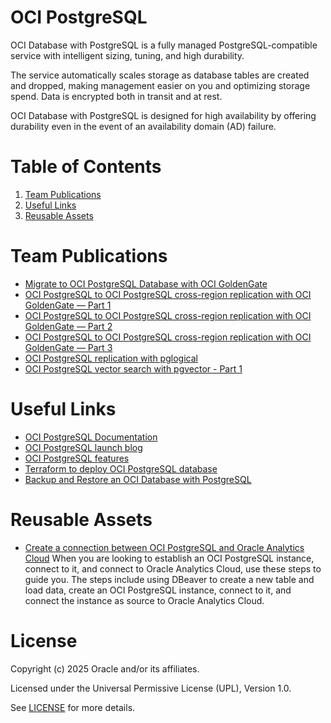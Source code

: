 # OCI PostgreSQL 
OCI Database with PostgreSQL is a fully managed PostgreSQL-compatible service with intelligent sizing, tuning, and high durability.

The service automatically scales storage as database tables are created and dropped, making management easier on you and optimizing storage spend. 
Data is encrypted both in transit and at rest. 

OCI Database with PostgreSQL is designed for high availability by offering durability even in the event of an availability domain (AD) failure.

# Table of Contents

1. [Team Publications](#team-publications) 
2. [Useful Links](#useful-links)
3. [Reusable Assets](#reusable-assets)

# Team Publications

- [Migrate to OCI PostgreSQL Database with OCI GoldenGate](https://blogs.oracle.com/dataintegration/post/seamlessly-migrate-an-onpremise-postgresql-database-to-oci-database-with-postgresql-online-with-oci-goldengate)
- [OCI PostgreSQL to OCI PostgreSQL cross-region replication with OCI GoldenGate — Part 1](https://medium.com/@devpiotrekk/oci-postgresql-to-oci-postgresql-cross-region-replication-with-oci-goldengate-introduction-e0492fc37b92)
- [OCI PostgreSQL to OCI PostgreSQL cross-region replication with OCI GoldenGate — Part 2](https://medium.com/@devpiotrekk/oci-postgresql-to-oci-postgresql-cross-region-replication-with-oci-goldengate-oci-postgresql-d4fcffc47498)
- [OCI PostgreSQL to OCI PostgreSQL cross-region replication with OCI GoldenGate — Part 3](https://medium.com/@devpiotrekk/oci-postgresql-to-oci-postgresql-cross-region-replication-with-oci-goldengate-oci-goldengate-4ccd5dea4d6c)
- [OCI PostgreSQL replication with pglogical](https://medium.com/@devpiotrekk/replicating-oci-database-with-postgresql-using-pglogical-118182ff08f9)
- [OCI PostgreSQL vector search with pgvector - Part 1](https://medium.com/@devpiotrekk/vector-search-with-pgvector-and-oci-database-with-postgresql-part-1-0915e5296148)

# Useful Links

- [OCI PostgreSQL Documentation](https://docs.oracle.com/en-us/iaas/Content/postgresql/home.htm)
- [OCI PostgreSQL launch blog](https://blogs.oracle.com/cloud-infrastructure/post/oci-database-postgres)
- [OCI PostgreSQL features](https://blogs.oracle.com/cloud-infrastructure/post/first-principles-optimizing-postgresql-for-the-cloud)
- [Terraform to deploy OCI PostgreSQL database](https://blogs.oracle.com/cloud-infrastructure/post/deploy-managed-oci-database-with-postgresql-service-with-terraform)
- [Backup and Restore an OCI Database with PostgreSQL](https://docs.oracle.com/en/learn/backup-and-restore-db-with-postgresql/index.html#introduction)

# Reusable Assets

- [Create a connection between OCI PostgreSQL and Oracle Analytics Cloud](https://github.com/oracle-devrel/technology-engineering/tree/main/data-platform/open-source-data-platforms/oci-postgresql/code-examples/connect-to-oac)
When you are looking to establish an OCI PostgreSQL instance, connect to it, and connect to Oracle Analytics Cloud, use these steps to guide you. The steps include using DBeaver to create a new table and load data, create an OCI PostgreSQL instance, connect to it, and connect the instance as source to Oracle Analytics Cloud.


# License

Copyright (c) 2025 Oracle and/or its affiliates.

Licensed under the Universal Permissive License (UPL), Version 1.0.

See [LICENSE](https://github.com/oracle-devrel/technology-engineering/blob/main/LICENSE) for more details.
